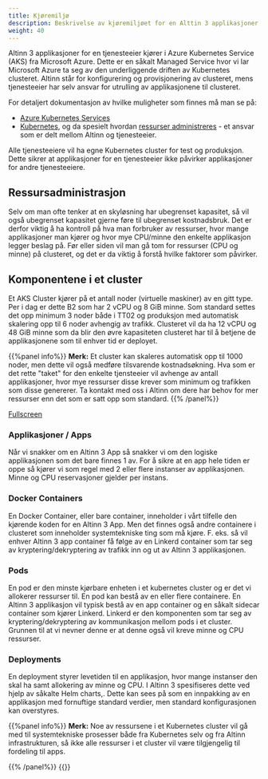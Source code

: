 ```yaml
---
title: Kjøremiljø
description: Beskrivelse av kjøremiljøet for en Alttin 3 applikasjoner for en tjenesteeier.
weight: 40
---
```


Altinn 3 applikasjoner for en tjenesteeier kjører i Azure Kubernetes Service (AKS) fra Microsoft Azure. Dette er en såkalt Managed Service hvor vi lar Microsoft Azure ta seg av den underliggende driften av Kubernetes clusteret. Altinn står for konfigurering og provisjonering av clusteret, mens tjenesteeier har selv ansvar for utrulling av applikasjonene til clusteret. 

For detaljert dokumentasjon av hvilke muligheter som finnes må man se på:
* [Azure Kubernetes Services](https://docs.microsoft.com/en-us/azure/aks/)
* [Kubernetes](https://kubernetes.io/docs/home/), og da spesielt hvordan [ressurser administreres](https://kubernetes.io/docs/concepts/configuration/manage-resources-containers/) - et ansvar som er delt mellom Altinn og tjenesteeier.

Alle tjenesteeiere vil ha egne Kubernetes cluster for test og produksjon. Dette sikrer at applikasjoner for en tjenesteeier ikke påvirker applikasjoner for andre tjenesteeiere.

## Ressursadministrasjon
Selv om man ofte tenker at en skyløsning har ubegrenset kapasitet, så vil også ubegrenset kapasitet gjerne føre til ubegrenset kostnadsbruk. Det er derfor viktig å ha kontroll på hva man forbruker av ressurser, hvor mange applikasjoner man kjører og hvor mye CPU/minne den enkelte applikasjon legger beslag på. Før eller siden vil man gå tom for ressurser (CPU og minne) på clusteret, og det er da viktig å forstå hvilke faktorer som påvirker.

## Komponentene i et cluster
Et AKS Cluster kjører på et antall noder (virtuelle maskiner) av en gitt type. Per i dag er dette B2 som har 2 vCPU og 8 GiB minne. Som standard settes det opp minimum 3 noder både i TT02 og produksjon med automatisk skalering opp til 6 noder avhengig av trafikk. Clusteret vil da ha 12 vCPU og 48 GiB minne som da blir den øvre kapasiteten clusteret har til å betjene de applikasjonene som til enhver tid er deployet. 

{{%panel info%}}
**Merk:** Et cluster kan skaleres automatisk opp til 1000 noder, men dette vil også medføre tilsvarende kostnadsøkning. Hva som er det rette "taket" for den enkelte tjensteeier vil avhenge av antall applikasjoner, hvor mye ressurser disse krever som minimum og trafikken som disse genererer. Ta kontakt med oss i Altinn om dere har behov for mer ressurser enn det som er satt opp som standard.
{{% /panel%}}


<div style="text-align: center;">
    <object data="/app/deployment/runtime-environment/kubernetes-scaling-consepts.drawio.svg" type="image/svg+xml" style="width: 100%;" title="Backlogs and teams" alt="Backlogs"></object>
</div>

[Fullscreen](backlogs.drawio.svg)

### Applikasjoner / Apps
Når vi snakker om en Altinn 3 App så snakker vi om den logiske applikasjonen som det bare finnes 1 av. For å sikre at en app hele tiden er oppe så kjører vi som regel med 2 eller flere instanser av applikasjonen. Minne og CPU reservasjoner gjelder per instans.

### Docker Containers
En Docker Container, eller bare container, inneholder i vårt tilfelle den kjørende koden for en Altinn 3 App. Men det finnes også andre containere i clusteret som inneholder systemtekniske ting som må kjøre. F. eks. så vil enhver Altinn 3 app container få følge av en Linkerd container som tar seg av kryptering/dekryptering av trafikk inn og ut av Altinn 3 applikasjonen.

### Pods
En pod er den minste kjørbare enheten i et kubernetes cluster og er det vi allokerer ressurser til. En pod kan bestå av en eller flere containere. En Altinn 3 applikasjon vil typisk bestå av en app container og en såkalt sidecar container som kjører Linkerd. Linkerd er den komponenten som tar seg av kryptering/dekryptering av kommunikasjon mellom pods i et cluster. Grunnen til at vi nevner denne er at denne også vil kreve minne og CPU ressurser.

### Deployments
En deployment styrer levetiden til en applikasjon, hvor mange instanser den skal ha samt allokering av minne og CPU. I Altinn 3 spesifiseres dette ved hjelp av såkalte Helm charts,. Dette kan sees på som en innpakking av en applikasjon med fornuftige standard verdier, men standard konfigurasjonen kan overstyres.


{{%panel info%}}
**Merk:** Noe av ressursene i et Kubernetes cluster vil gå med til systemtekniske prosesser både fra Kubernetes selv og fra Altinn infrastrukturen, så ikke alle ressurser i et cluster vil være tilgjengelig til fordeling til apps.

{{% /panel%}}
{{<children>}}
  
